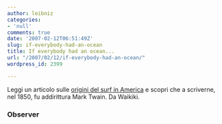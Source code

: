 ```yaml
---
author: leibniz
categories:
- 'null'
comments: true
date: '2007-02-12T06:51:49Z'
slug: if-everybody-had-an-ocean
title: If everybody had an ocean...
url: "/2007/02/12/if-everybody-had-an-ocean/"
wordpress_id: 2399

---
```

Leggi un articolo sulle [origini del surf in America](https://travel.guardian.co.uk/article/2007/feb/11/surfing.watersportsholidays.usa) e scopri che a scriverne, nel 1850, fu addirittura Mark Twain. Da Waikiki.


### Observer
